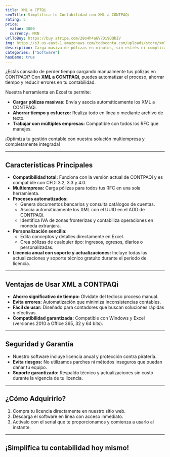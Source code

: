 ```yaml
---
title: XML a CPTQi
seoTitle: Simplifica tu Contabilidad con XML a CONTPAQi
rating: 5
price:
  value: 3800
  currency: MXN
urlToBuy: https://buy.stripe.com/28o4h4aGV7Di9QQbIV
img: https://s3.us-east-1.amazonaws.com/todoconta.com/uploads/store/xml-a-contpaqi.png
description: Carga masiva de pólizas en minutos, sin estrés ni complicaciones.
categories: ["Software"]
hasDemo: true
---
```

¿Estás cansado de perder tiempo cargando manualmente tus pólizas en CONTPAQi? Con **XML a CONTPAQi**, puedes automatizar el proceso, ahorrar tiempo y reducir errores en tu contabilidad.

Nuestra herramienta en Excel te permite:  
- **Cargar pólizas masivas:** Envía y asocia automáticamente los XML a CONTPAQi.  
- **Ahorrar tiempo y esfuerzo:** Realiza todo en línea o mediante archivo de texto.  
- **Trabajar con múltiples empresas:** Compatible con todos los RFC que manejes.  

¡Optimiza tu gestión contable con nuestra solución multiempresa y completamente integrada!

---

## Características Principales

- **Compatibilidad total:** Funciona con la versión actual de CONTPAQi y es compatible con CFDI 3.2, 3.3 y 4.0.  
- **Multiempresa:** Carga pólizas para todos tus RFC en una sola herramienta.  
- **Procesos automatizados:**  
  - Genera documentos bancarios y consulta catálogos de cuentas.  
  - Asocia automáticamente los XML con el UUID en el ADD de CONTPAQi.  
  - Identifica IVA de zonas fronterizas y contabiliza operaciones en moneda extranjera.  
- **Personalización sencilla:**  
  - Edita conceptos y detalles directamente en Excel.  
  - Crea pólizas de cualquier tipo: ingresos, egresos, diarios o personalizadas.  
- **Licencia anual con soporte y actualizaciones:** Incluye todas las actualizaciones y soporte técnico gratuito durante el periodo de licencia.

---

## Ventajas de Usar XML a CONTPAQi

- **Ahorro significativo de tiempo:** Olvídate del tedioso proceso manual.  
- **Evita errores:** Automatización que minimiza inconsistencias contables.  
- **Fácil de usar:** Diseñado para contadores que buscan soluciones rápidas y efectivas.  
- **Compatibilidad garantizada:** Compatible con Windows y Excel (versiones 2010 a Office 365, 32 y 64 bits).  

---

## Seguridad y Garantía

- Nuestro software incluye licencia anual y protección contra piratería.  
- **Evita riesgos:** No utilizamos parches ni métodos inseguros que puedan dañar tu equipo.  
- **Soporte garantizado:** Respaldo técnico y actualizaciones sin costo durante la vigencia de tu licencia.  

---

## ¿Cómo Adquirirlo?

1. Compra tu licencia directamente en nuestro sitio web.  
2. Descarga el software en línea con acceso inmediato.  
3. Actívalo con el serial que te proporcionamos y comienza a usarlo al instante.

---

## ¡Simplifica tu contabilidad hoy mismo!
